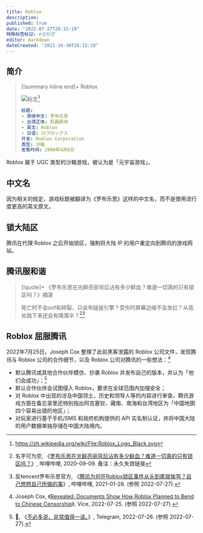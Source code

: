 ```yaml
---
title: Roblox
description:
published: true
date: "2022-07-27T20:15:19"
特殊标签标记: #无标签
editor: markdown
dateCreated: "2021-10-30T16:15:19"
---
```


## 简介

> [!summary inline end]+ Roblox
>
> ![标志](https://s3.tebi.io/ggame/game/Roblox/Roblox_Logo_Black.svg)[^logo]
>
> ```yaml
> 标题:
> - 简体中文: 罗布乐思
> - 台湾正体: 机器砖块
> - 英文: Roblox
> - 日语: ロブロックス
> 开发: Roblox Corporation
> 类型: 沙箱
> 发售时间: 2006年4月6日
> ```

[^logo]: <https://zh.wikipedia.org/wiki/File:Roblox_Logo_Black.svg>

Roblox 属于 UGC 类型的沙箱游戏，被认为是「元宇宙游戏」。

## 中文名

因为相关的规定，游戏标题被翻译为《罗布乐思》这样的中文名，而不是使用流行度更高的英文原文。

## 锁大陆区

腾讯在代理 Roblox 之后开始锁区，强制将大陆 IP 的用户重定向到腾讯的游戏网站。

## 腾讯服和谐

> [!quote]+ 《罗布乐思在光鲜亮丽背后沾有多少鲜血？难道一切真的只有锁区吗？》摘录
>
> 死亡时不会oof和碎裂，只会布娃娃引擎？受伤时屏幕边缘不会发红？从高处跳下来还会有降落伞？[^cv7546743][^cv9506184]

[^cv7546743]: 名字可为空, 《[罗布乐思在光鲜亮丽背后沾有多少鲜血？难道一切真的只有锁区吗？](https://www.bilibili.com/read/cv7546743)》, 哔哩哔哩, 2020-09-09. 备注：永久失效链接

[^cv9506184]: 反tencent罗布乐思官方, 《[腾讯为何在Roblox锁区事件从头到尾就挨骂？自己想想自己所做的事](https://archive.ph/Du2vF "https://www.bilibili.com/read/cv9506184/")》, 哔哩哔哩, 2021-01-28. (参照 2022-07-27).

## Roblox 屈服腾讯

2022年7月25日，Joseph Cox 整理了此前黑客泄露的 Roblox 公司文件，发现腾讯与 Roblox 公司的合作细节，以及 Roblox 公司对腾讯的一些想法：[^rdshrp]

[^rdshrp]: Joseph Cox, 《[Revealed: Documents Show How Roblox Planned to Bend to Chinese Censorship](https://web.archive.org/web/20220725162804/https://www.vice.com/en/article/wxndpx/revealed-documents-show-how-roblox-planned-to-bend-to-chinese-censorship)》, Vice, 2022-07-25. (参照 2022-07-27).

+   默认腾讯或其他合作伙伴模仿、抄袭 Roblox 并发布自己的版本，并认为「他们会成功」；[^2485]
+   默认合作伙伴会试图侵入 Roblox，要求在全球范围内加强安全；
+   对 Roblox 中出现的涉及中国领土，历史和领导人等的内容进行审查，腾讯游戏方面在备忘录里还特别指出阿克塞钦、藏南、南海和台湾地区为「中国地图四个容易出错的地区」；
+   对玩家进行基于手机/SMS 和政府机构提供的 API 实名制认证，并将中国大陆的用户数据单独存储在中国大陆境内。

[^2485]: 🍓, 《[不必多说，非常值得一读。](https://web.archive.org/web/20220727153248/https://t.me/s/chicaomei/2485)》, Telegram, 2022-07-26. (参照 2022-07-27).
